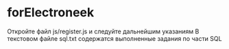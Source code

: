 # forElectroneek

Откройте файл js/register.js и следуйте дальнейшим указаниям
В текстовом файле sql.txt содержатся выполненные задания по части SQL
